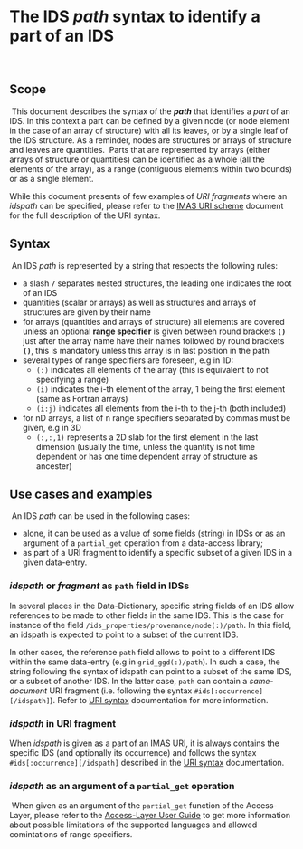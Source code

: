 # The IDS *path* syntax to identify a part of an IDS
​
## Scope
​
This document describes the syntax of the ***path*** that identifies a *part* of an IDS.
In this context a part can be defined by a given node (or node element in the case of an array of structure) 
with all its leaves, or by a single leaf of the IDS structure. As a reminder, nodes are structures or arrays 
of structure and leaves are quantities. 
​
Parts that are represented by arrays (either arrays of structure or quantities) can be identified
as a whole (all the elements of the array), as a range (contiguous elements within two bounds) or 
as a single element.

While this document presents of few examples of *URI fragments* where an *idspath* can be specified,
please refer to the [IMAS URI scheme](IMAS-URI-scheme.md) document for the full description of the URI syntax.
​
​
## Syntax
​
An IDS *path* is represented by a string that respects the following rules:
​
- a slash **`/`** separates nested structures, the leading one indicates the root of an IDS
- quantities (scalar or arrays) as well as structures and arrays of structures are given by their name
- for arrays (quantities and arrays of structure) all elements are covered unless an optional **range specifier** is given between round brackets **`()`** just after the array name
have their names followed by round brackets **`()`**, this is mandatory unless this array is in last position in the path
- several types of range specifiers are foreseen, e.g in 1D:
	+ `(:)` indicates all elements of the array (this is equivalent to not specifying a range)
	+ `(i)` indicates the i-th element of the array, 1 being the first element (same as Fortran arrays)
	+ `(i:j)` indicates all elements from the i-th to the j-th (both included)
- for nD arrays, a list of n range specifiers separated by commas must be given, e.g in 3D
	+ `(:,:,1)` represents a 2D slab for the first element in the last dimension (usually the time, unless the quantity is not time dependent or has one time dependent array of structure as ancester)
​
​
## Use cases and examples
​
An IDS *path* can be used in the following cases: 

- alone, it can be used as a value of some fields (string) in IDSs or as an argument of a `partial_get` operation from a data-access library;
- as part of a URI fragment to identify a specific subset of a given IDS in a given data-entry.
​
### *idspath* or *fragment* as `path` field in IDSs

In several places in the Data-Dictionary, specific string fields of an IDS allow references to be made to other fields in the same IDS. 
This is the case for instance of the field `/ids_properties/provenance/node(:)/path`. In this field, an idspath is expected to point 
to a subset of the current IDS.

In other cases, the reference `path` field allows to point to a different IDS within the same data-entry (e.g in `grid_ggd(:)/path`). 
In such a case, the string following the syntax of idspath can point to a subset of the same IDS, or a subset of another IDS.
In the latter case, `path` can contain a *same-document* URI fragment (i.e. following the syntax `#ids[:occurrence][/idspath]`). 
Refer to [URI syntax](IMAS-URI-scheme.md) documentation for more information.

### *idspath* in URI fragment

When *idspath* is given as a part of an IMAS URI, it is always contains the specific IDS (and optionally its occurrence) 
and follows the syntax `#ids[:occurrence][/idspath]` described in the [URI syntax](IMAS-URI-scheme.md) documentation. 

### *idspath* as an argument of a `partial_get` operation
​
When given as an argument of the `partial_get` function of the Access-Layer, please refer to the [Access-Layer User Guide](https://user.iter.org/?uid=YSQENW&action=get_document) 
to get more information about possible limitations of the supported languages and allowed comintations of range specifiers.
​
​
